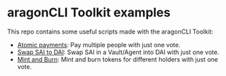 aragonCLI Toolkit examples
==========================

This repo contains some useful scripts made with the aragonCLI Toolkit:
* [Atomic payments](examples/atomicPayments): Pay multiple people with just one vote.
* [Swap SAI to DAI](examples/swapSaiToDai): Swap SAI in a Vault/Agent into DAI with just one vote.
* [Mint and Burn](examples/mintAndBurn): Mint and burn tokens for different holders with just one vote.
